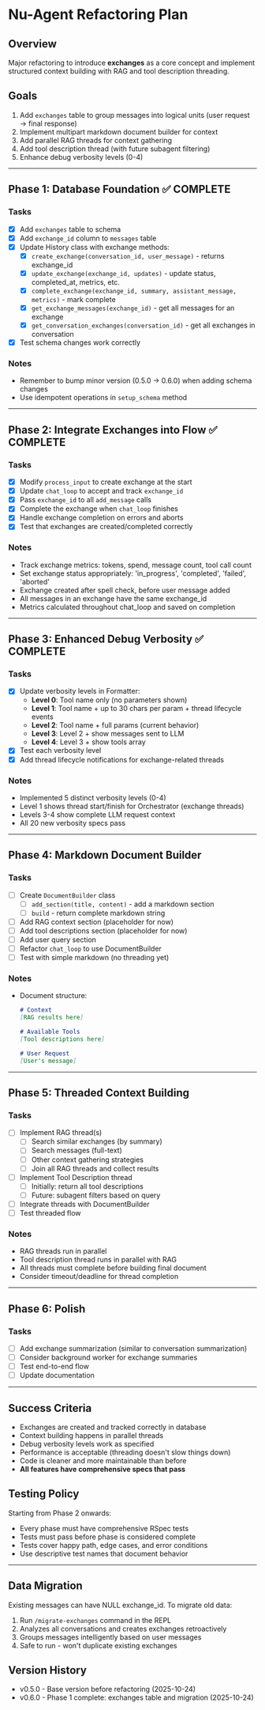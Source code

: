 # Nu-Agent Refactoring Plan

## Overview

Major refactoring to introduce **exchanges** as a core concept and implement structured context building with RAG and tool description threading.

## Goals

1. Add `exchanges` table to group messages into logical units (user request → final response)
2. Implement multipart markdown document builder for context
3. Add parallel RAG threads for context gathering
4. Add tool description thread (with future subagent filtering)
5. Enhance debug verbosity levels (0-4)

---

## Phase 1: Database Foundation ✅ COMPLETE

### Tasks
- [x] Add `exchanges` table to schema
- [x] Add `exchange_id` column to `messages` table
- [x] Update History class with exchange methods:
  - [x] `create_exchange(conversation_id, user_message)` - returns exchange_id
  - [x] `update_exchange(exchange_id, updates)` - update status, completed_at, metrics, etc.
  - [x] `complete_exchange(exchange_id, summary, assistant_message, metrics)` - mark complete
  - [x] `get_exchange_messages(exchange_id)` - get all messages for an exchange
  - [x] `get_conversation_exchanges(conversation_id)` - get all exchanges in conversation
- [x] Test schema changes work correctly

### Notes
- Remember to bump minor version (0.5.0 → 0.6.0) when adding schema changes
- Use idempotent operations in `setup_schema` method

---

## Phase 2: Integrate Exchanges into Flow ✅ COMPLETE

### Tasks
- [x] Modify `process_input` to create exchange at the start
- [x] Update `chat_loop` to accept and track `exchange_id`
- [x] Pass `exchange_id` to all `add_message` calls
- [x] Complete the exchange when `chat_loop` finishes
- [x] Handle exchange completion on errors and aborts
- [x] Test that exchanges are created/completed correctly

### Notes
- Track exchange metrics: tokens, spend, message count, tool call count
- Set exchange status appropriately: 'in_progress', 'completed', 'failed', 'aborted'
- Exchange created after spell check, before user message added
- All messages in an exchange have the same exchange_id
- Metrics calculated throughout chat_loop and saved on completion

---

## Phase 3: Enhanced Debug Verbosity ✅ COMPLETE

### Tasks
- [x] Update verbosity levels in Formatter:
  - **Level 0**: Tool name only (no parameters shown)
  - **Level 1**: Tool name + up to 30 chars per param + thread lifecycle events
  - **Level 2**: Tool name + full params (current behavior)
  - **Level 3**: Level 2 + show messages sent to LLM
  - **Level 4**: Level 3 + show tools array
- [x] Test each verbosity level
- [x] Add thread lifecycle notifications for exchange-related threads

### Notes
- Implemented 5 distinct verbosity levels (0-4)
- Level 1 shows thread start/finish for Orchestrator (exchange threads)
- Levels 3-4 show complete LLM request context
- All 20 new verbosity specs pass

---

## Phase 4: Markdown Document Builder

### Tasks
- [ ] Create `DocumentBuilder` class
  - [ ] `add_section(title, content)` - add a markdown section
  - [ ] `build` - return complete markdown string
- [ ] Add RAG context section (placeholder for now)
- [ ] Add tool descriptions section (placeholder for now)
- [ ] Add user query section
- [ ] Refactor `chat_loop` to use DocumentBuilder
- [ ] Test with simple markdown (no threading yet)

### Notes
- Document structure:
  ```markdown
  # Context
  [RAG results here]

  # Available Tools
  [Tool descriptions here]

  # User Request
  [User's message]
  ```

---

## Phase 5: Threaded Context Building

### Tasks
- [ ] Implement RAG thread(s)
  - [ ] Search similar exchanges (by summary)
  - [ ] Search messages (full-text)
  - [ ] Other context gathering strategies
  - [ ] Join all RAG threads and collect results
- [ ] Implement Tool Description thread
  - [ ] Initially: return all tool descriptions
  - [ ] Future: subagent filters based on query
- [ ] Integrate threads with DocumentBuilder
- [ ] Test threaded flow

### Notes
- RAG threads run in parallel
- Tool description thread runs in parallel with RAG
- All threads must complete before building final document
- Consider timeout/deadline for thread completion

---

## Phase 6: Polish

### Tasks
- [ ] Add exchange summarization (similar to conversation summarization)
- [ ] Consider background worker for exchange summaries
- [ ] Test end-to-end flow
- [ ] Update documentation

---

## Success Criteria

- Exchanges are created and tracked correctly in database
- Context building happens in parallel threads
- Debug verbosity levels work as specified
- Performance is acceptable (threading doesn't slow things down)
- Code is cleaner and more maintainable than before
- **All features have comprehensive specs that pass**

## Testing Policy

Starting from Phase 2 onwards:
- Every phase must have comprehensive RSpec tests
- Tests must pass before phase is considered complete
- Tests cover happy path, edge cases, and error conditions
- Use descriptive test names that document behavior

---

## Data Migration

Existing messages can have NULL exchange_id. To migrate old data:

1. Run `/migrate-exchanges` command in the REPL
2. Analyzes all conversations and creates exchanges retroactively
3. Groups messages intelligently based on user messages
4. Safe to run - won't duplicate existing exchanges

## Version History

- v0.5.0 - Base version before refactoring (2025-10-24)
- v0.6.0 - Phase 1 complete: exchanges table and migration (2025-10-24)
